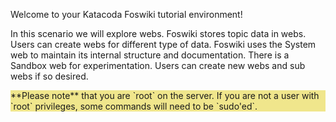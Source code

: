 Welcome to your Katacoda Foswiki tutorial environment!

In this scenario we will explore webs. Foswiki stores topic data in webs. Users can create webs for different type of data. Foswiki uses the System web to maintain its internal structure and documentation. There is a Sandbox web for experimentation. Users can create new webs and sub webs if so desired.

<div class="katacoda_tutorial" style="background-color: khaki">**Please note** that you are `root` on the server. If you are not a user with `root` privileges, some commands will need to be `sudo'ed`. </div>